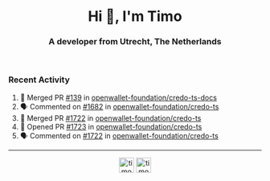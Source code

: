 <h1 align="center">Hi 👋, I'm Timo</h1>
<h3 align="center">A developer from Utrecht, The Netherlands</h3>
<br/>
<!-- https://github.com/rahuldkjain/github-profile-readme-generator --!>

<!--  <p align="left"><img src="https://github-readme-stats.vercel.app/api?username=timoglastra&show_icons=true&count_private=true&" alt="timoglastra" /></p> --!>

<!--
Github language stats
<p align="left"><img src="https://github-readme-stats.vercel.app/api/top-langs/?username=timoglastra&layout=compact" alt="timoglastra" /><p>
-->

<!-- Codestats language stats -->
<!-- <p align="left"><img src="https://codestats-readme.vercel.app/api/top-langs/?username=timoglastra&layout=compact&language_count=12" alt="timoglastra" /><p>    --!>
  
<h3>Recent Activity</h3>

<!--START_SECTION:activity-->
1. 🎉 Merged PR [#139](https://github.com/openwallet-foundation/credo-ts-docs/pull/139) in [openwallet-foundation/credo-ts-docs](https://github.com/openwallet-foundation/credo-ts-docs)
2. 🗣 Commented on [#1682](https://github.com/openwallet-foundation/credo-ts/issues/1682#issuecomment-1920451456) in [openwallet-foundation/credo-ts](https://github.com/openwallet-foundation/credo-ts)
3. 🎉 Merged PR [#1722](https://github.com/openwallet-foundation/credo-ts/pull/1722) in [openwallet-foundation/credo-ts](https://github.com/openwallet-foundation/credo-ts)
4. 💪 Opened PR [#1723](https://github.com/openwallet-foundation/credo-ts/pull/1723) in [openwallet-foundation/credo-ts](https://github.com/openwallet-foundation/credo-ts)
5. 🗣 Commented on [#1722](https://github.com/openwallet-foundation/credo-ts/pull/1722#issuecomment-1919322878) in [openwallet-foundation/credo-ts](https://github.com/openwallet-foundation/credo-ts)
<!--END_SECTION:activity-->

---

<p align="center">
<a href="https://twitter.com/timoglastra" target="blank"><img align="center" src="https://cdn.jsdelivr.net/npm/simple-icons@3.0.1/icons/twitter.svg" alt="timoglastra" height="30" width="30" /></a>
<a href="https://linkedin.com/in/timoglastra" target="blank"><img align="center" src="https://cdn.jsdelivr.net/npm/simple-icons@3.0.1/icons/linkedin.svg" alt="timoglastra" height="30" width="30" /></a>
</p>



